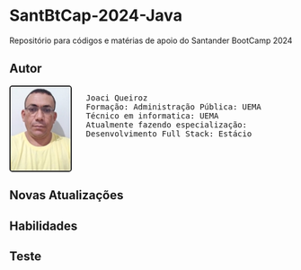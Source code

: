 # SantBtCap-2024-Java
Repositório para códigos e matérias de apoio do Santander BootCamp 2024
## Autor

<div style="display: flex">
  <img src="img/foto 6x8.jpg" alt="Foto de Joaci Queiroz - Autor do projeto" style="width:auto; height:150px; border: 2px solid;border-radius: 5px">
  <pre>
   Joaci Queiroz
   Formação: Administração Pública: UEMA
   Técnico em informatica: UEMA
   Atualmente fazendo especialização:
   Desenvolvimento Full Stack: Estácio </pre> 
</div>

## Novas Atualizações

## Habilidades
## Teste
